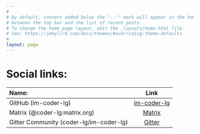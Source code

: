 ```yaml
---
#
# By default, content added below the "---" mark will appear in the home page
# between the top bar and the list of recent posts.
# To change the home page layout, edit the _layouts/home.html file.
# See: https://jekyllrb.com/docs/themes/#overriding-theme-defaults
#
layout: page
---
```


# Social links:

| Name:                                   |                        Link                        |
| :-------------------------------------- | :------------------------------------------------: |
| GitHub (im-coder-lg)                    |   [im-coder-lg](https://github.com/im-coder-lg)    |
| Matrix (@coder-lg:matrix.org)           | [Matrix](https://matrix.to/#/@coder-lg:matrix.org) |
| Gitter Community (coder-lg/im-coder-lg) |   [Gitter](https://gitter.im/coder-lg/community)   |

